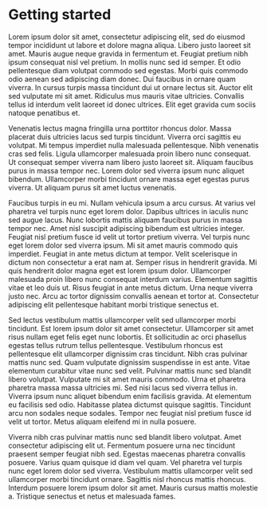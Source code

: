 # Getting started

Lorem ipsum dolor sit amet, consectetur adipiscing elit, sed do eiusmod tempor incididunt ut labore et dolore magna aliqua. Libero justo laoreet sit amet. Mauris augue neque gravida in fermentum et. Feugiat pretium nibh ipsum consequat nisl vel pretium. In mollis nunc sed id semper. Et odio pellentesque diam volutpat commodo sed egestas. Morbi quis commodo odio aenean sed adipiscing diam donec. Dui faucibus in ornare quam viverra. In cursus turpis massa tincidunt dui ut ornare lectus sit. Auctor elit sed vulputate mi sit amet. Ridiculus mus mauris vitae ultricies. Convallis tellus id interdum velit laoreet id donec ultrices. Elit eget gravida cum sociis natoque penatibus et.

Venenatis lectus magna fringilla urna porttitor rhoncus dolor. Massa placerat duis ultricies lacus sed turpis tincidunt. Viverra orci sagittis eu volutpat. Mi tempus imperdiet nulla malesuada pellentesque. Nibh venenatis cras sed felis. Ligula ullamcorper malesuada proin libero nunc consequat. Ut consequat semper viverra nam libero justo laoreet sit. Aliquam faucibus purus in massa tempor nec. Lorem dolor sed viverra ipsum nunc aliquet bibendum. Ullamcorper morbi tincidunt ornare massa eget egestas purus viverra. Ut aliquam purus sit amet luctus venenatis.

Faucibus turpis in eu mi. Nullam vehicula ipsum a arcu cursus. At varius vel pharetra vel turpis nunc eget lorem dolor. Dapibus ultrices in iaculis nunc sed augue lacus. Nunc lobortis mattis aliquam faucibus purus in massa tempor nec. Amet nisl suscipit adipiscing bibendum est ultricies integer. Feugiat nisl pretium fusce id velit ut tortor pretium viverra. Vel turpis nunc eget lorem dolor sed viverra ipsum. Mi sit amet mauris commodo quis imperdiet. Feugiat in ante metus dictum at tempor. Velit scelerisque in dictum non consectetur a erat nam at. Semper risus in hendrerit gravida. Mi quis hendrerit dolor magna eget est lorem ipsum dolor. Ullamcorper malesuada proin libero nunc consequat interdum varius. Elementum sagittis vitae et leo duis ut. Risus feugiat in ante metus dictum. Urna neque viverra justo nec. Arcu ac tortor dignissim convallis aenean et tortor at. Consectetur adipiscing elit pellentesque habitant morbi tristique senectus et.

Sed lectus vestibulum mattis ullamcorper velit sed ullamcorper morbi tincidunt. Est lorem ipsum dolor sit amet consectetur. Ullamcorper sit amet risus nullam eget felis eget nunc lobortis. Et sollicitudin ac orci phasellus egestas tellus rutrum tellus pellentesque. Vestibulum rhoncus est pellentesque elit ullamcorper dignissim cras tincidunt. Nibh cras pulvinar mattis nunc sed. Quam vulputate dignissim suspendisse in est ante. Vitae elementum curabitur vitae nunc sed velit. Pulvinar mattis nunc sed blandit libero volutpat. Vulputate mi sit amet mauris commodo. Urna et pharetra pharetra massa massa ultricies mi. Sed nisi lacus sed viverra tellus in. Viverra ipsum nunc aliquet bibendum enim facilisis gravida. At elementum eu facilisis sed odio. Habitasse platea dictumst quisque sagittis. Tincidunt arcu non sodales neque sodales. Tempor nec feugiat nisl pretium fusce id velit ut tortor. Metus aliquam eleifend mi in nulla posuere.

Viverra nibh cras pulvinar mattis nunc sed blandit libero volutpat. Amet consectetur adipiscing elit ut. Fermentum posuere urna nec tincidunt praesent semper feugiat nibh sed. Egestas maecenas pharetra convallis posuere. Varius quam quisque id diam vel quam. Vel pharetra vel turpis nunc eget lorem dolor sed viverra. Vestibulum mattis ullamcorper velit sed ullamcorper morbi tincidunt ornare. Sagittis nisl rhoncus mattis rhoncus. Interdum posuere lorem ipsum dolor sit amet. Mauris cursus mattis molestie a. Tristique senectus et netus et malesuada fames.